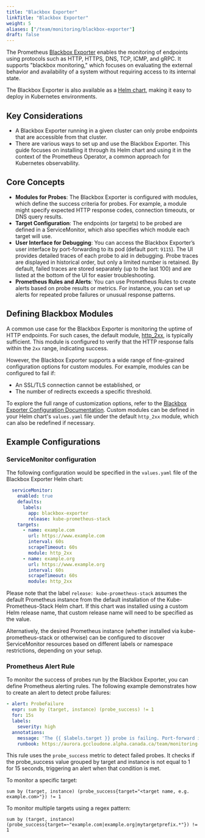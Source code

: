 ```yaml
---
title: "Blackbox Exporter"
linkTitle: "Blackbox Exporter"
weight: 5
aliases: ["/team/monitoring/blackbox-exporter"]
draft: false
---
```


The Prometheus [Blackbox Exporter](https://github.com/prometheus/blackbox_exporter) enables the monitoring of endpoints using protocols such as HTTP, HTTPS, DNS, TCP, ICMP, and gRPC. It supports "blackbox monitoring," which focuses on evaluating the external behavior and availability of a system without requiring access to its internal state.

The Blackbox Exporter is also available as a [Helm chart](https://github.com/prometheus-community/helm-charts/tree/main/charts/prometheus-blackbox-exporter), making it easy to deploy in Kubernetes environments.

## Key Considerations

- A Blackbox Exporter running in a given cluster can only probe endpoints that are accessible from that cluster.
- There are various ways to set up and use the Blackbox Exporter. This guide focuses on installing it through its Helm chart and using it in the context of the Prometheus Operator, a common approach for Kubernetes observability.

## Core Concepts

- **Modules for Probes**: The Blackbox Exporter is configured with modules, which define the success criteria for probes. For example, a module might specify expected HTTP response codes, connection timeouts, or DNS query results.
- **Target Configuration**: The endpoints (or targets) to be probed are defined in a ServiceMonitor, which also specifies which module each target will use.
- **User Interface for Debugging**: You can access the Blackbox Exporter’s user interface by port-forwarding to its pod (default port: `9115`). The UI provides detailed traces of each probe to aid in debugging. Probe traces are displayed in historical order, but only a limited number is retained. By default, failed traces are stored separately (up to the last 100) and are listed at the bottom of the UI for easier troubleshooting.
- **Prometheus Rules and Alerts**: You can use Prometheus Rules to create alerts based on probe results or metrics. For instance, you can set up alerts for repeated probe failures or unusual response patterns.

## Defining Blackbox Modules

A common use case for the Blackbox Exporter is monitoring the uptime of HTTP endpoints. For such cases, the default module, [http_2xx](https://github.com/prometheus-community/helm-charts/blob/prometheus-blackbox-exporter-5.6.0/charts/prometheus-blackbox-exporter/values.yaml#L112-L120), is typically sufficient. This module is configured to verify that the HTTP response falls within the `2xx` range, indicating success.

However, the Blackbox Exporter supports a wide range of fine-grained configuration options for custom modules. For example, modules can be configured to fail if:

- An SSL/TLS connection cannot be established, or  
- The number of redirects exceeds a specific threshold.

To explore the full range of customization options, refer to the [Blackbox Exporter Configuration Documentation](https://github.com/prometheus/blackbox_exporter/blob/master/CONFIGURATION.md). Custom modules can be defined in your Helm chart's `values.yaml` file under the default `http_2xx` module, which can also be redefined if necessary.

## Example Configurations

### ServiceMonitor configuration

The following configuration would be specified in the `values.yaml` file of the Blackbox Exporter Helm chart:

```yaml
  serviceMonitor:
    enabled: true
    defaults:
      labels:
        app: blackbox-exporter
        release: kube-prometheus-stack
    targets:
      - name: example.com
        url: https://www.example.com
        interval: 60s
        scrapeTimeout: 60s
        module: http_2xx
      - name: example.org
        url: https://www.example.org
        interval: 60s
        scrapeTimeout: 60s
        module: http_2xx
```

Please note that the label `release: kube-prometheus-stack` assumes the default Prometheus instance from the default installation of the Kube-Prometheus-Stack Helm chart. If this chart was installed using a custom Helm release name, that custom release name will need to be specified as the value.

Alternatively, the desired Prometheus instance (whether installed via kube-prometheus-stack or otherwise) can be configured to discover ServiceMonitor resources based on different labels or namespace restrictions, depending on your setup.

### Prometheus Alert Rule

To monitor the success of probes run by the Blackbox Exporter, you can define Prometheus alerting rules. The following example demonstrates how to create an alert to detect probe failures:

```yaml
- alert: ProbeFailure
  expr: sum by (target, instance) (probe_success) != 1
  for: 15s
  labels:
    severity: high
  annotations:
    message: 'The {{ $labels.target }} probe is failing. Port-forward into 9115 on the blackbox pod in your namespace for {{ $labels.instance }} debug information. Scroll to the bottom for older failures.'
    runbook: https://aurora.gccloudone.alpha.canada.ca/team/monitoring-alerts/alert-cluster-level/probe-failure/
```

This rule uses the `probe_success` metric to detect failed probes. It checks if the probe_success value grouped by target and instance is not equal to 1 for 15 seconds, triggering an alert when that condition is met.

To monitor a specific target:

```promql
sum by (target, instance) (probe_success{target="<target name, e.g. example.com>"}) != 1
```

To monitor multiple targets using a regex pattern:

```promql
sum by (target, instance) (probe_success{target=~"example.com|example.org|mytargetprefix.*"}) != 1
```
